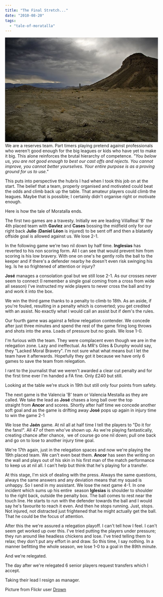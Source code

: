```yaml
---
title: "The Final Stretch..."
date: "2010-08-20"
tags: 
  - "tale-of-moratalla"
---
```


![](images/badLands.jpg "badLands")We are a reserves team. Part timers playing pretend against professionals who weren't good enough for the big leagues or kids who have yet to make it big. This alone reinforces the brutal hierarchy of competence. _"You below us, you are not good enough to best our cast offs and rejects. You cannot improve, you cannot better yourselves. Your entire purpose is as a proving ground for us to use."_

This puts into perspective the hubris I had when I took this job on at the start. The belief that a team, properly organised and motivated could beat the odds and climb back up the table. That amateur players could climb the leagues. Maybe that is possible; I certainly didn't organise right or motivate enough.

Here is how the tale of Moratalla ends.

The first two games are a travesty. Initially we are leading VillaReal 'B' the 4th placed team with **Gavlez** and **Cases** bossing the midfield only for our right back **Julio** (**Daniel Léon** is injured) to be sent off and then a blatantly offside goal is allowed against us. We lose 2-1.

In the following game we're two nil down by half time. **Inglesias** has reverted to his non scoring form. All I can see that would prevent him from scoring is his low bravery. With one on one's he gently rolls the ball to the keeper and if there's a defender nearby he doesn't even risk swinging his leg. Is he so frightened of attention or injury?

**José** manages a consolation goal but we still lose 2-1. As our crosses never seem to connect (I remember a single goal coming from a cross from wide all season) I've instructed my wide players to never cross the ball and try and work it into the box.

We win the third game thanks to a penalty to climb to 18th. As an aside, if you're fouled, resulting in a penalty which is converted; you get credited with an assist. No exactly what I would call an assist but if dem's the rules.

Our fourth game was against a fellow relegation contender. We concede after just three minutes and spend the rest of the game firing long throws and shots into the area. Loads of pressure but no goals. We lose 1-0.

I'm furious with the team. They were complacent even though we are in the relegation zone. Lazy and ineffectual. As MR's Giles & Dunphy would say, they "Lacked Moral Bravery". I'm not sure what what means but I let the team have it afterwards. Hopefully they got it because we have only 6 games to save the team from relegation.

I rant to the journalist that we weren't awarded a clear cut penalty and for the first time ever I'm handed a FA fine. Only £240 but still.

Looking at the table we're stuck in 19th but still only four points from safety.

The next game is the Valencia 'B' team or Valencia Mestalla as they are called. We take the lead as **José** chases a long ball over the top straight from **Ancor** and scores. Shortly after half time we concede another soft goal and as the game is drifting away **José** pops up again in injury time to win the game 2-1

We lose the **Jaén** game. At nil all at half time I tell the players to "Do it for the fans!". All 47 of them who've shown up. As we're playing fantastically, creating chance after chance,  we of course go one nil down; pull one back and go on to lose to another injury time goal.

We're 17th again, just in the relegation spaces and now we're playing the 19th placed team. We can't even beat them. **Ancor** has seen the writing on the wall and plays out of his skin in his first man of the match performance to keep us at nil all. I can't help but think that he's playing for a transfer.

At this stage, I'm sick of dealing with the press. Always the same questions, always the same answers and any deviation means that my squad is unhappy. So I send in my assistant. We lose the next game 4-1. In one incident which sums up his entire  season **Iglesias** is shoulder to shoulder to the right back, outside the penalty box. The ball comes to rest near the touch line. He starts to run with the defender towards the ball and I would say he's favourite to reach it even. And then he stops running. Just, stops. Not injured, not distracted just frightened that he might actually get the ball. That he could be the focus of attention.

After this the we're assured a relegation playoff. I can't tell how I feel. I can't seem get worked up over this. I've tried putting the players under pressure; they run around like headless chickens and lose. I've tried telling them to relax; they don't put any effort in and draw. So this time, I say nothing. In a manner befitting the whole season, we lose 1-0 to a goal in the 89th minute.

And we're relegated.

The day after we're relegated 6 senior players request transfers which I accept.

Taking their lead I resign as manager.

Picture from Flickr user [Drown](http://www.flickr.com/photos/drown/)
